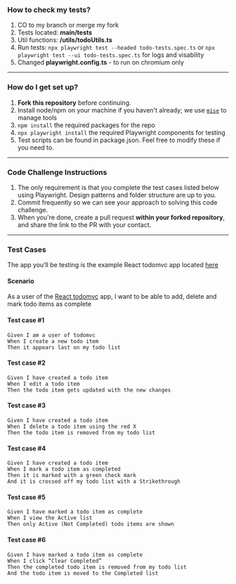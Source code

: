 ### How to check my tests?
1. CO to my branch or merge my fork
2. Tests located: **main/tests**
3. Util functions: **/utils/todoUtils.ts**
4. Run tests: `npx playwright test --headed todo-tests.spec.ts` or `npx playwright test --ui todo-tests.spec.ts` for logs and visability
5. Changed **playwright.config.ts** - to run on chromium only
---

### How do I get set up?

1. **Fork this repository** before continuing.
1. Install node/npm on your machine if you haven't already; we use [`mise`](https://github.com/jdx/mise) to manage tools
1. `npm install` the required packages for the repo 
1. `npx playwright install` the required Playwright components for testing
1. Test scripts can be found in package.json. Feel free to modify these if you need to.
---
### Code Challenge Instructions

1. The only requirement is that you complete the test cases listed below using Playwright. Design patterns and folder structure are up to you.
2. Commit frequently so we can see your approach to solving this code challenge.
3. When you're done, create a pull request **within your forked repository**, and share the link to the PR with your contact.
---
### Test Cases

The app you’ll be testing is the example React todomvc app located [here](https://todomvc.com/examples/react/dist/) 

#### Scenario
As a user of the [React todomvc](https://todomvc.com/examples/react/dist/) app, I want to be able to add, delete and mark todo items as complete

#### Test case #1 

`Given I am a user of todomvc`\
`When I create a new todo item`\
`Then it appears last on my todo list`
 
#### Test case #2

`Given I have created a todo item`\
`When I edit a todo item`\
`Then the todo item gets updated with the new changes` 

#### Test case #3

`Given I have created a todo item`\
`When I delete a todo item using the red X`\
`Then the todo item is removed from my todo list`
 
#### Test case #4

`Given I have created a todo item`\
`When I mark a todo item as completed`\
`Then it is marked with a green check mark`\
`And it is crossed off my todo list with a Strikethrough` 

#### Test case #5

`Given I have marked a todo item as complete`\
`When I view the Active list`\
`Then only Active (Not Completed) todo items are shown`
 
#### Test case #6

`Given I have marked a todo item as complete`\
`When I click “Clear Completed”`\
`Then the completed todo item is removed from my todo list`\
`And the todo item is moved to the Completed list` 
